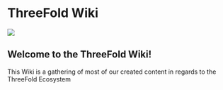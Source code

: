 # ThreeFold Wiki

![](https://images.unsplash.com/photo-1583446773821-e6a69bac8077?ixlib=rb-1.2.1&ixid=eyJhcHBfaWQiOjEyMDd9&auto=format&fit=crop&w=1383&q=80)

## Welcome to the ThreeFold Wiki!

This Wiki is a gathering of most of our created content in regards to the ThreeFold Ecosystem

